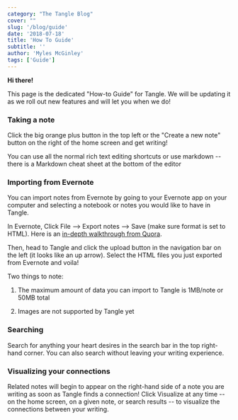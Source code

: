 ```yaml
---
category: "The Tangle Blog"
cover: ""
slug: '/blog/guide'
date: '2018-07-18'
title: 'How To Guide'
subtitle: ''
author: 'Myles McGinley'
tags: ['Guide']
---
```


**Hi there!** 

This page is the dedicated "How-to Guide" for Tangle. We will be updating it as we roll out new features and will let you when we do!

### Taking a note

Click the big orange plus button in the top left or the "Create a new note" button on the right of the home screen and get writing!

You can use all the normal rich text editing shortcuts or use markdown -- there is a Markdown cheat sheet at the bottom of the editor  

### Importing from Evernote

You can import notes from Evernote by going to your Evernote app on your computer and selecting a notebook or notes you would like to have in Tangle. 

In Evernote, Click File --> Export notes --> Save (make sure format is set to HTML). Here is an [in-depth walkthrough from Quora](https://www.quora.com/How-can-I-export-Evernote-notes). 

Then, head to Tangle and click the upload button in the navigation bar on the left (it looks like an up arrow). Select the HTML files you just exported from Evernote and voila!

Two things to note:

1. The maximum amount of data you can import to Tangle is 1MB/note or 50MB total

2. Images are not supported by Tangle yet

### Searching

Search for anything your heart desires in the search bar in the top right-hand corner. You can also search without leaving your writing experience.

 ### Visualizing your connections

Related notes will begin to appear on the right-hand side of a note you are writing as soon as Tangle finds a connection! Click Visualize at any time -- on the home screen, on a given note, or search results -- to visualize the connections between your writing.